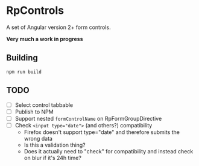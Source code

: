 # RpControls

A set of Angular version 2+ form controls.

**Very much a work in progress**

## Building
`npm run build`

## TODO
- [ ] Select control tabbable
- [ ] Publish to NPM
- [ ] Support nested `formControlName` on RpFormGroupDirective
- [ ] Check `<input type="date">` (and others?) compatibility
  - Firefox doesn't support type="date" and therefore submits the wrong data
  - Is this a validation thing?
  - Does it actually need to "check" for compatibility and instead check on blur if it's 24h time?
